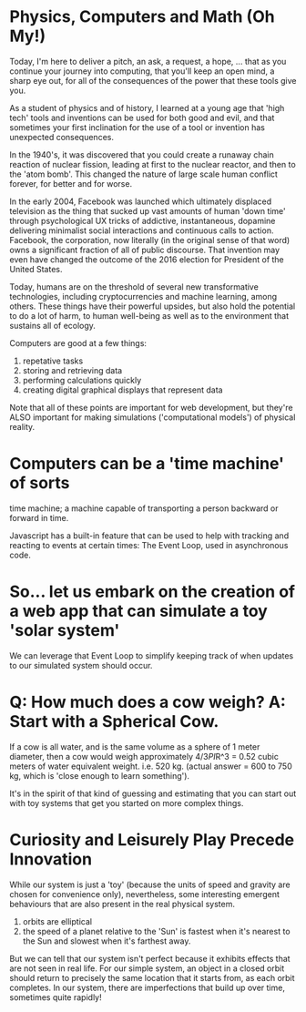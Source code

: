 # Physics, Computers and Math (Oh My!)

Today, I'm here to deliver a pitch, an ask, a request, a hope, ... that as you continue your journey into computing, that you'll keep an open mind, a sharp eye out, for all of the consequences of the power that these tools give you.

As a student of physics and of history, I learned at a young age that 'high tech' tools and inventions can be used for both good and evil, and that sometimes your first inclination for the use of a tool or invention has unexpected consequences.

In the 1940's, it was discovered that you could create a runaway chain reaction of nuclear fission, leading at first to the nuclear reactor, and then to the 'atom bomb'. This changed the nature of large scale human conflict forever, for better and for worse.

In the early 2004, Facebook was launched which ultimately displaced television as the thing that sucked up vast amounts of human 'down time' through psychological UX tricks of addictive, instantaneous, dopamine delivering minimalist social interactions and continuous calls to action. Facebook, the corporation, now literally (in the original sense of that word) owns a significant fraction of all of public discourse. That invention may even have changed the outcome of the 2016 election for President of the United States.

Today, humans are on the threshold of several new transformative technologies, including cryptocurrencies and machine learning, among others. These things have their powerful upsides, but also hold the potential to do a lot of harm, to human well-being as well as to the environment that sustains all of ecology.

Computers are good at a few things:

1. repetative tasks
1. storing and retrieving data
1. performing calculations quickly
1. creating digital graphical displays that represent data

Note that all of these points are important for web development, but they're ALSO important for making simulations ('computational models') of physical reality.

# Computers can be a 'time machine' of sorts

time machine; a machine capable of transporting a person backward or forward in time.

Javascript has a built-in feature that can be used to help with tracking and reacting to events at certain times: The Event Loop, used in asynchronous code.

# So... let us embark on the creation of a web app that can simulate a toy 'solar system'

We can leverage that Event Loop to simplify keeping track of when updates to our simulated system should occur.

# Q: How much does a cow weigh? A: Start with a Spherical Cow.

If a cow is all water, and is the same volume as a sphere of 1 meter diameter, then a cow would weigh approximately 4/3*PI*R^3 = 0.52 cubic meters of water equivalent weight. i.e. 520 kg. (actual answer = 600 to 750 kg, which is 'close enough to learn something').

It's in the spirit of that kind of guessing and estimating that you can start out with toy systems that get you started on more complex things.

# Curiosity and Leisurely Play Precede Innovation

While our system is just a 'toy' (because the units of speed and gravity are chosen for convenience only), nevertheless, some interesting emergent behaviours that are also present in the real physical system.

1. orbits are elliptical
1. the speed of a planet relative to the 'Sun' is fastest when it's nearest to the Sun and slowest when it's farthest away.

But we can tell that our system isn't perfect because it exhibits effects that are not seen in real life. For our simple system, an object in a closed orbit should return to precisely the same location that it starts from, as each orbit completes. In our system, there are imperfections that build up over time, sometimes quite rapidly!
